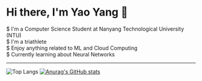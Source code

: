 # Hi there, I'm Yao Yang 👋

$ I'm a Computer Science Student at Nanyang Technological University (NTU) <br />
$ I'm a triathlete <br />
$ Enjoy anything related to ML and Cloud Computing <br />
$ Currently learning about Neural Networks <br />

-----
![Top Langs](https://github-readme-stats.vercel.app/api/top-langs/?username=yaoyanglee&layout=compact)
[![Anurag's GitHub stats](https://github-readme-stats.vercel.app/api?username=yaoyanglee)](https://github.com/yaoyanglee/github-readme-stats)
<!--
**yaoyanglee/yaoyanglee** is a ✨ _special_ ✨ repository because its `README.md` (this file) appears on your GitHub profile.

Here are some ideas to get you started:

- 🔭 I’m currently working on ...
- 🌱 I’m currently learning ...
- 👯 I’m looking to collaborate on ...
- 🤔 I’m looking for help with ...
- 💬 Ask me about ...
- 📫 How to reach me: ...
- 😄 Pronouns: ...
- ⚡ Fun fact: ...
-->
